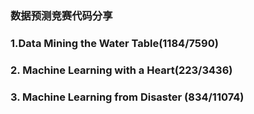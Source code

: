 ### 数据预测竞赛代码分享
### 1.Data Mining the Water Table(1184/7590)
### 2. Machine Learning with a Heart(223/3436)
### 3. Machine Learning from Disaster (834/11074)

